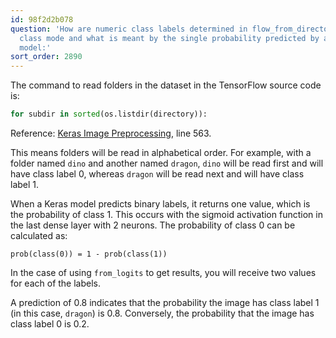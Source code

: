 ```yaml
---
id: 98f2d2b078
question: 'How are numeric class labels determined in flow_from_directory using binary
  class mode and what is meant by the single probability predicted by a binary Keras
  model:'
sort_order: 2890
---
```


The command to read folders in the dataset in the TensorFlow source code is:

```python
for subdir in sorted(os.listdir(directory)):
```

Reference: [Keras Image Preprocessing](https://github.com/keras-team/keras/blob/master/keras/preprocessing/image.py), line 563.

This means folders will be read in alphabetical order. For example, with a folder named `dino` and another named `dragon`, `dino` will be read first and will have class label 0, whereas `dragon` will be read next and will have class label 1.

When a Keras model predicts binary labels, it returns one value, which is the probability of class 1. This occurs with the sigmoid activation function in the last dense layer with 2 neurons. The probability of class 0 can be calculated as:

```
prob(class(0)) = 1 - prob(class(1))
```

In the case of using `from_logits` to get results, you will receive two values for each of the labels.

A prediction of 0.8 indicates that the probability the image has class label 1 (in this case, `dragon`) is 0.8. Conversely, the probability that the image has class label 0 is 0.2.


